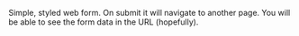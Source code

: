 Simple, styled web form. On submit it will navigate to another page. You will be
able to see the form data in the URL (hopefully).